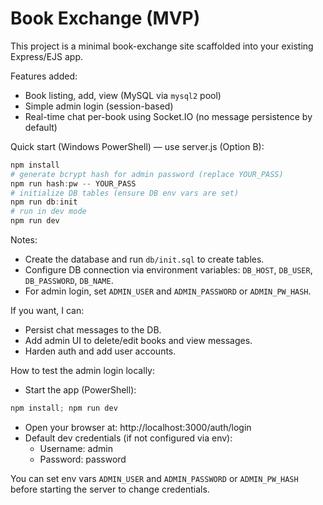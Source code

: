 # Book Exchange (MVP)

This project is a minimal book-exchange site scaffolded into your existing Express/EJS app.

Features added:
- Book listing, add, view (MySQL via `mysql2` pool)
- Simple admin login (session-based)
- Real-time chat per-book using Socket.IO (no message persistence by default)

Quick start (Windows PowerShell) — use server.js (Option B):

```powershell
npm install
# generate bcrypt hash for admin password (replace YOUR_PASS)
npm run hash:pw -- YOUR_PASS
# initialize DB tables (ensure DB env vars are set)
npm run db:init
# run in dev mode
npm run dev
```

Notes:
- Create the database and run `db/init.sql` to create tables.
- Configure DB connection via environment variables: `DB_HOST`, `DB_USER`, `DB_PASSWORD`, `DB_NAME`.
- For admin login, set `ADMIN_USER` and `ADMIN_PASSWORD` or `ADMIN_PW_HASH`.

If you want, I can:
- Persist chat messages to the DB.
- Add admin UI to delete/edit books and view messages.
- Harden auth and add user accounts.

How to test the admin login locally:

- Start the app (PowerShell):

```powershell
npm install; npm run dev
```

- Open your browser at: http://localhost:3000/auth/login
- Default dev credentials (if not configured via env):
	- Username: admin
	- Password: password

You can set env vars `ADMIN_USER` and `ADMIN_PASSWORD` or `ADMIN_PW_HASH` before starting the server to change credentials.

